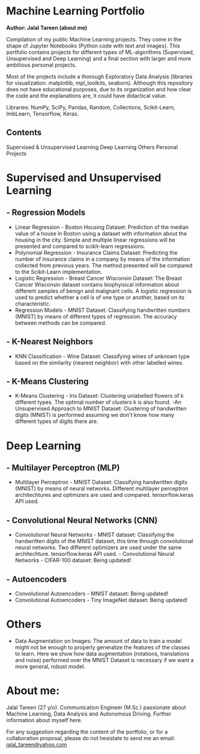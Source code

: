 # Machine Learning Portfolio

**Author: Jalal Tareen (about me)**

Compilation of my public Machine Learning projects. They come in the shape of Jupyter Notebooks (Python code with text and images). This portfolio contains projects for different types of ML-algorithms (Supervised, Unsupervised and Deep Learning) and a final section with larger and more ambitious personal projects.

Most of the projects include a thorough Exploratory Data Analysis (libraries for visualization: matplotlib, mpl_toolkits, seaborn). Although this repository does not have educational purposes, due to its organization and how clear the code and the explanations are, it could have didactical value.

Libraries: NumPy, SciPy, Pandas, Random, Collections, Scikit-Learn, ImbLearn, Tensorflow, Keras.

## Contents
Supervised & Unsupervised Learning
Deep Learning
Others
Personal Projects

# Supervised and Unsupervised Learning
## - Regression Models
   - Linear Regression - Boston Housing Dataset: Prediction of the median value of a house in Boston using a dataset with information about the housing in the city. Simple and multiple linear regressions will be presented and compared to scikit-learn regressions.
   - Polynomial Regression - Insurance Claims Dataset: Predicting the number of insurance claims in a company by means of the information collected from previous years. The method presented will be compared to the Scikit-Learn implementation.
   - Logistic Regression - Breast Cancer Wisconsin Dataset: The Breast Cancer Wisconsin dataset contains biophyisical information about different samples of benign and malignant cells. A logistic regression is used to predict whether a cell is of one type or another, based on its characteristic.
   - Regression Models - MNIST Dataset: Classifying handwritten numbers (MNIST) by means of different types of regression. The accuracy between methods can be compared.
## - K-Nearest Neighbors
   -  KNN Classification - Wine Dataset: Classifying wines of unknown type based on the similarity (nearest neighbor) with other labelled wines.
## - K-Means Clustering
   - K-Means Clustering - Iris Dataset: Clustering unlabelled flowers of k different types. The optimal number of clusters k is also found.
   -An Unsupervised Approach to MNIST Dataset: Clustering of handwritten digits (MNIST) is performed assuming we don't know how many different types of digits there are.
# Deep Learning
## - Multilayer Perceptron (MLP)
   - Multilayer Perceptron - MNIST Dataset: Classifying handwritten digits (MNIST) by means of neural networks. Different multilayer perceptron architechtures and optimizers are used and compared. tensorflow.keras API used.
## - Convolutional Neural Networks (CNN)
   - Convolutional Neural Networks - MNIST dataset: Classifying the handwritten digits of the MNIST dataset, this time through convolutional neural networks. Two different optimizers are used under the same architechture. tensorflow.keras API used.
    - Convolutional Neural Networks - CIFAR-100 dataset: Being updated!
## - Autoencoders
   - Convolutional Autoencoders - MNIST dataset: Being updated!
   - Convolutional Autoencoders - Tiny ImageNet dataset: Being updated!
# Others
 - Data Augmentation on Images: The amount of data to train a model might not be enough to properly generalize the features of the classes to learn. Here we show how data augmentation (rotations, translations and noise) performed over the MNIST Dataset is necessary if we want a more general, robust model.

# About me:
Jalal Tareen (27 y/o). Communication Engineer (M.Sc.) passionate about Machine Learning, Data Analysis and Autonomous Driving. Further information about myself here.

For any suggestion regarding the content of the portfolio, or for a collaboration proposal, please do not hesistate to send me an email: jalal_tareen@yahoo.com
